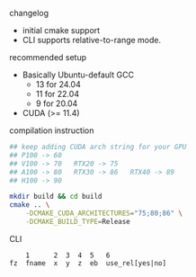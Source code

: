 changelog

- initial cmake support
- CLI supports relative-to-range mode.

recommended setup

- Basically Ubuntu-default GCC
    - 13 for 24.04
    - 11 for 22.04
    - 9 for 20.04
- CUDA (>= 11.4)

compilation instruction

```bash
## keep adding CUDA arch string for your GPU
## P100 -> 60  
## V100 -> 70   RTX20 -> 75  
## A100 -> 80   RTX30 -> 86   RTX40 -> 89  
## H100 -> 90

mkdir build && cd build
cmake .. \
    -DCMAKE_CUDA_ARCHITECTURES="75;80;86" \
    -DCMAKE_BUILD_TYPE=Release
```

CLI

```
    1      2  3  4  5   6
fz  fname  x  y  z  eb  use_rel[yes|no]
```


